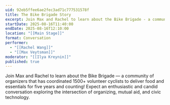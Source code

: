 ```yaml
---
uid: 92eb5ffee6ae2fec3ad71c777531578f
title: The Bike Brigade Story
excerpt: Join Max and Rachel to learn about the Bike Brigade - a community of organizers that has coordinated 1500+ volunteer cyclists to deliver food and essentials for five years and counting! Expect an enthusiastic and candid conversation exploring the intersection of organizing, mutual aid, and civic technology.
startDate: 2025-08-16T11:40:00
endDate: 2025-08-16T12:10:00
location: "[[Main Stage]]"
format: Conversation
performer:
  - "[[Rachel Wang]]"
  - "[[Max Veytsman]]"
moderator: "[[Ilya Kreynin]]"
published: true
---
```

Join Max and Rachel to learn about the Bike Brigade — a community of organizers that has coordinated 1500+ volunteer cyclists to deliver food and essentials for five years and counting! Expect an enthusiastic and candid conversation exploring the intersection of organizing, mutual aid, and civic technology.